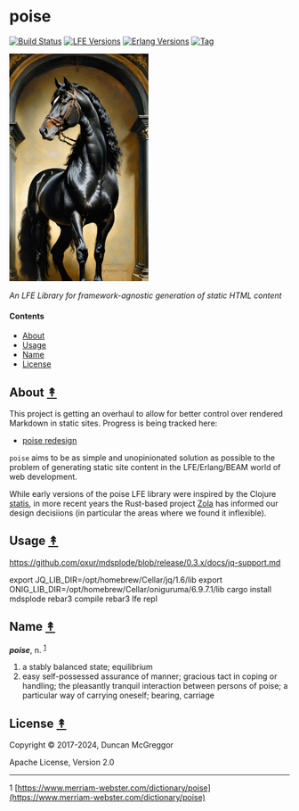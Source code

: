 # poise

[![Build Status][gh-actions-badge]][gh-actions]
[![LFE Versions][lfe-badge]][lfe]
[![Erlang Versions][erlang-badge]][versions]
[![Tag][github-tag-badge]][github-tag]

[![Project Logo][logo]][logo-large]

*An LFE Library for framework-agnostic generation of static HTML content*


#### Contents

* [About](#about-)
* [Usage](#usage-)
* [Name](#name-)
* [License](#license-)


## About [&#x219F;](#contents)

This project is getting an overhaul to allow for better control over rendered Markdown in static sites. Progress is being tracked here:

* [poise redesign](https://github.com/lfex/poise/issues/8)

`poise` aims to be as simple and unopinionated solution as possible to the
problem of generating static site content in the LFE/Erlang/BEAM world of web
development. 

While early versions of the poise LFE library were inspired by the Clojure
[statis](https://github.com/magnars/stasis), in more recent years the Rust-based project [Zola](https://github.com/getzola/zola) has informed our design decisiions (in particular the areas where we found it inflexible).

## Usage [&#x219F;](#contents)

https://github.com/oxur/mdsplode/blob/release/0.3.x/docs/jq-support.md

export JQ_LIB_DIR=/opt/homebrew/Cellar/jq/1.6/lib
export ONIG_LIB_DIR=/opt/homebrew/Cellar/oniguruma/6.9.7.1/lib
cargo install mdsplode
rebar3 compile
rebar3 lfe repl

## Name [&#x219F;](#contents)

<em><strong>poise</strong></em>, n. <sup>[1](#footnote1)</sup>

1. a stably balanced state; equilibrium
1. easy self-possessed assurance of manner; gracious tact in coping or
   handling; the pleasantly tranquil interaction between persons of poise; a
   particular way of carrying oneself; bearing, carriage

## License [&#x219F;](#contents)

Copyright © 2017-2024, Duncan McGreggor

Apache License, Version 2.0


----
<a name="footnote1">1</a>
[https://www.merriam-webster.com/dictionary/poise](https://www.merriam-webster.com/dictionary/poise)


[//]: ---Named-Links---

[logo]: https://raw.githubusercontent.com/lfex/poise/main/priv/images/logo.png
[logo-large]: https://raw.githubusercontent.com/lfex/poise/main/priv/images/logo-large.png
[org]: https://github.com/lfex
[github]: https://github.com/lfex/poise
[gh-actions-badge]: https://github.com/lfex/poise/workflows/ci%2Fcd/badge.svg
[gh-actions]: https://github.com/lfex/poise/actions
[lfe]: https://github.com/lfe/lfe
[lfe-badge]: https://img.shields.io/badge/lfe-2.1+-blue.svg
[erlang-badge]: https://img.shields.io/badge/erlang-23+-blue.svg
[versions]: https://github.com/lfex/poise/blob/master/.github/workflows/cicd.yml
[github-tag]: https://github.com/lfex/poise/tags
[github-tag-badge]: https://img.shields.io/github/tag/lfex/poise.svg
